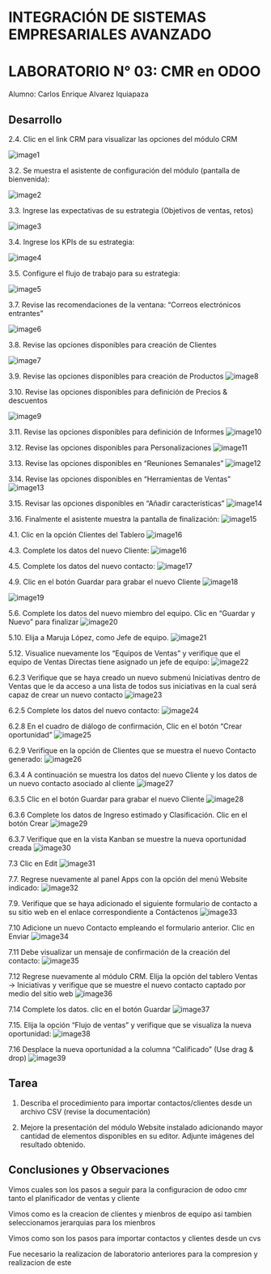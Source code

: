 # INTEGRACIÓN DE SISTEMAS EMPRESARIALES AVANZADO 
# LABORATORIO N° 03: CMR en ODOO

Alumno: Carlos Enrique Alvarez Iquiapaza

## Desarrollo

2.4. Clic en el link CRM para visualizar las opciones del módulo CRM

![image1](./images/Punto2_4VistamoduloCRM.PNG)

3.2. Se muestra el asistente de configuración del módulo (pantalla de bienvenida):

![image2](./images/Punto3_2Configuracion_modulo.PNG)

3.3. Ingrese las expectativas de su estrategia (Objetivos de ventas, retos)

![image3](./images/Punto3_3nota.PNG)

3.4. Ingrese los KPIs de su estrategia:

![image4](./images/Punto3_4Estrategias_KPI.PNG)

3.5. Configure el flujo de trabajo para su estrategia:

![image5](./images/Punto3_5Flujo_Trabajo.PNG)

3.7. Revise las recomendaciones de la ventana: “Correos electrónicos entrantes”

![image6](./images/Punto3_7Correos_Electronicos_entrantes.PNG)

3.8. Revise las opciones disponibles para creación de Clientes

![image7](./images/Punto3_8Creaciondisponibles.PNG)

3.9. Revise las opciones disponibles para creación de Productos
![image8](./images/Punto3_9CreacionProducts.PNG)

3.10. Revise las opciones disponibles para definición de Precios & descuentos

![image9](./images/Punto3_10PreciosDescuentos.PNG)

3.11. Revise las opciones disponibles para definición de Informes
![image10](./images/Punto3_11Informes.PNG)

3.12. Revise las opciones disponibles para Personalizaciones
![image11](./images/Punto3_12Personalizaciones.PNG)

3.13. Revise las opciones disponibles en “Reuniones Semanales”
![image12](./images/Punto3_13ReununionesSemanales.PNG)

3.14. Revise las opciones disponibles en “Herramientas de Ventas”
![image13](./images/Punto3_14Herramientasdeventas.PNG)

3.15. Revisar las opciones disponibles en “Añadir características”
![image14](./images/Punto3_15AñadirCaracteristicas.PNG)

3.16. Finalmente el asistente muestra la pantalla de finalización:
![image15](./images/Punto3_13ReununionesSemanales.PNG)


4.1. Clic en la opción Clientes del Tablero
![image16](./images/Punto4_1Tablero_clientes.PNG)


4.3. Complete los datos del nuevo Cliente:
![image16](./images/Punto4_3Creacion_cliente.PNG)

4.5. Complete los datos del nuevo contacto:
![image17](./images/Punto4_5nuevo_contacto.PNG)

4.9. Clic en el botón Guardar para grabar el nuevo Cliente
![image18](./images/Punto4_9Cliente_guardado.PNG)

![image19](./images/Punto4_9Guarda_Cliente.PNG)

5.6. Complete los datos del nuevo miembro del equipo. Clic en “Guardar y Nuevo” para finalizar
![image20](./images/Punto5_6CrearMiembro.PNG)

5.10. Elija a Maruja López, como Jefe de equipo.
![image21](./images/Punto5_10Jefe_canl.PNG)


5.12. Visualice nuevamente los “Equipos de Ventas” y verifique que el equipo de Ventas Directas
tiene asignado un jefe de equipo:
![image22](./images/Punto5_12jefe_ventasdirectas.PNG)

6.2.3 Verifique que se haya creado un nuevo submenú Iniciativas dentro de Ventas que le da
acceso a una lista de todos sus iniciativas en la cual será capaz de crear un nuevo contacto
![image23](./images/Punto6_2_3SubmenuInciativas.PNG)

6.2.5 Complete los datos del nuevo contacto:
![image24](./images/Punto6_2_5NuevoContacto.PNG)

6.2.8 En el cuadro de diálogo de confirmación, Clic en el botón “Crear oportunidad”
![image25](./images/Punto6_2_8CrearOportunidad.PNG)

6.2.9 Verifique en la opción de Clientes que se muestra el nuevo Contacto generado:
![image26](./images/Punto6_2_9NuevoContacto.PNG)

6.3.4 A continuación se muestra los datos del nuevo Cliente y los datos de un nuevo contacto
asociado al cliente
![image27](./images/Punto6_3_4ClienteScannia.PNG)

6.3.5 Clic en el botón Guardar para grabar el nuevo Cliente
![image28](./images/Punto6_3_5NuevoContacto.PNG)

6.3.6 Complete los datos de Ingreso estimado y Clasificación. Clic en el botón Crear
![image29](./images/Punto6_3_6Estimado.PNG)

6.3.7 Verifique que en la vista Kanban se muestre la nueva oportunidad creada
![image30](./images/Punto6_3_7Presupuesto.PNG)

7.3 Clic en Edit
![image31](./images/Punto7_3Editar.PNG)

7.7. Regrese nuevamente al panel Apps con la opción del menú Website indicado:
![image32](./images/Punto7_7SitioWEB.PNG)

7.9. Verifique que se haya adicionado el siguiente formulario de contacto a su sitio web en el enlace
correspondiente a Contáctenos
![image33](./images/Punto7_9Contactenos.PNG)

7.10 Adicione un nuevo Contacto empleando el formulario anterior. Clic en Enviar
![image34](./images/Punto7_10Enviarformulario.PNG)

7.11 Debe visualizar un mensaje de confirmación de la creación del contacto:
![image35](./images/Punto7_11MensajeExito.PNG)

7.12  Regrese nuevamente al módulo CRM. Elija la opción del tablero Ventas → Iniciativas y verifique que
se muestre el nuevo contacto captado por medio del sitio web
![image36](./images/Punto7_12Verficacion.PNG)

7.14 Complete los datos. clic en el botón Guardar
![image37](./images/Punto7_14CONVERTIR.PNG)

7.15. Elija la opción “Flujo de ventas” y verifique que se visualiza la nueva oportunidad:
![image38](./images/Punto7_15pacacitacion.PNG)

7.16 Desplace la nueva oportunidad a la columna “Calificado” (Use drag & drop)
![image39](./images/Punto7_16cALIFICADO.PNG)




## Tarea	

1. Describa el procedimiento para importar contactos/clientes desde un archivo CSV (revise la
documentación)


2. Mejore la presentación del módulo Website instalado adicionando mayor cantidad de elementos
disponibles en su editor. Adjunte imágenes del resultado obtenido.


## Conclusiones y Observaciones

Vimos cuales son los pasos a seguir para la configuracion de odoo cmr tanto el planificador de ventas y cliente

Vimos como es la creacion de clientes y mienbros de equipo asi tambien seleccionamos jerarquias para los mienbros

Vimos como son los pasos para importar contactos y clientes desde un cvs

Fue necesario la realizacion de laboratorio anteriores para la compresion y realizacion de este


